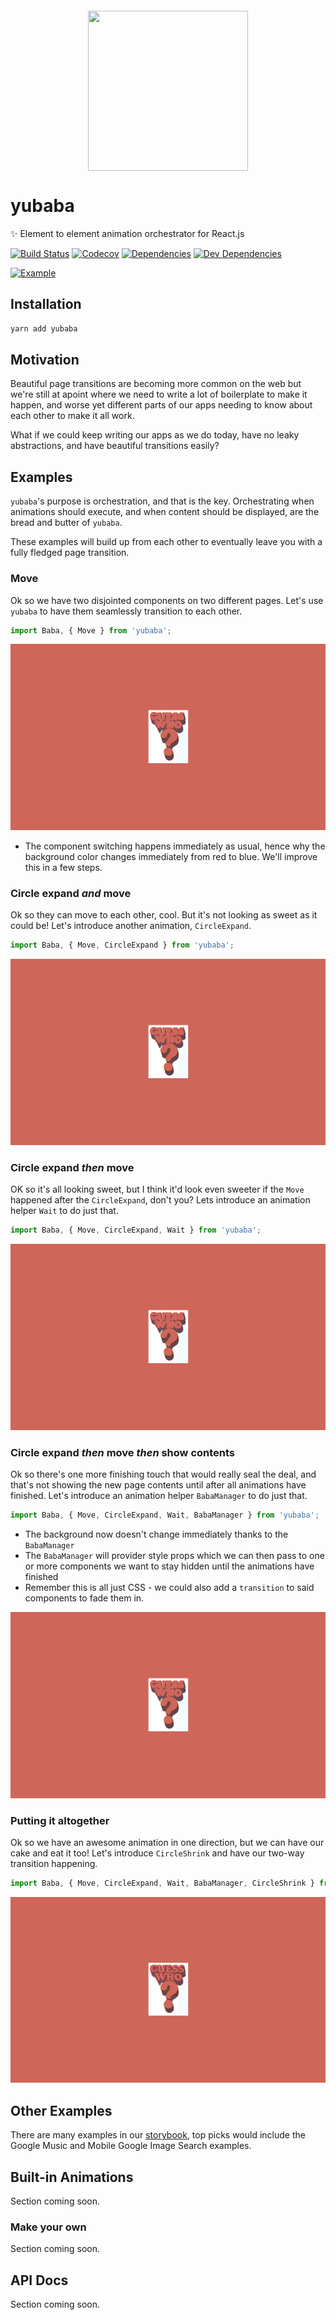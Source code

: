 <div align="center">
  <br /><br /><br /><br />
  <img src="https://github.com/madou/yubaba/blob/master/icon.png?raw=true" width="256px" height="256px" align="center" />
</div>

# yubaba

✨ Element to element animation orchestrator for React.js

[![Build Status](https://travis-ci.org/madou/yubaba.svg?branch=master)](https://travis-ci.org/madou/yubaba)
[![Codecov](https://codecov.io/gh/madou/yubaba/branch/v1/graph/badge.svg)](https://codecov.io/gh/madou/yubaba)
[![Dependencies](https://img.shields.io/david/madou/yubaba.svg?style=flat-squarer)](https://david-dm.org/madou/yubaba)
[![Dev Dependencies](https://david-dm.org/madou/yubaba/dev-status.svg)](https://david-dm.org/madou/yubaba?type=dev)

[![Example](./test/images/example-music.gif)](https://madou.github.io/yubaba/?selectedKind=Examples%2FGoogleMusic&selectedStory=move%20expand%20shrink%20wait&full=0&addons=0&stories=1&panelRight=0)

## Installation

```bash
yarn add yubaba
```

## Motivation

Beautiful page transitions are becoming more common on the web but we're still at apoint where we need to write a lot of boilerplate to make it happen,
and worse yet different parts of our apps needing to know about each other to make it all work.

What if we could keep writing our apps as we do today,
have no leaky abstractions,
and have beautiful transitions easily?

## Examples

`yubaba`'s purpose is orchestration,
and that is the key.
Orchestrating when animations should execute,
and when content should be displayed, are the bread and butter of `yubaba`.

These examples will build up from each other to eventually leave you with a fully fledged page transition.

### Move

Ok so we have two disjointed components on two different pages.
Let's use `yubaba` to have them seamlessly transition to each other.

```javascript
import Baba, { Move } from 'yubaba';
```

[![Example](./test/images/move.gif)](https://madou.github.io/yubaba)

* The component switching happens immediately as usual,
  hence why the background color changes immediately from red to blue.
  We'll improve this in a few steps.

### Circle expand _and_ move

Ok so they can move to each other, cool.
But it's not looking as sweet as it could be!
Let's introduce another animation, `CircleExpand`.

```javascript
import Baba, { Move, CircleExpand } from 'yubaba';
```

[![Example](./test/images/expand-and-move.gif)](https://madou.github.io/yubaba)

### Circle expand _then_ move

OK so it's all looking sweet,
but I think it'd look even sweeter if the `Move` happened after the `CircleExpand`,
don't you?
Lets introduce an animation helper `Wait` to do just that.

```javascript
import Baba, { Move, CircleExpand, Wait } from 'yubaba';
```

[![Example](./test/images/expand-then-move.gif)](https://madou.github.io/yubaba)

### Circle expand _then_ move _then_ show contents

Ok so there's one more finishing touch that would really seal the deal,
and that's not showing the new page contents until after all animations have finished.
Let's introduce an animation helper `BabaManager` to do just that.

```javascript
import Baba, { Move, CircleExpand, Wait, BabaManager } from 'yubaba';
```

* The background now doesn't change immediately thanks to the `BabaManager`
* The `BabaManager` will provider style props which we can then pass to one or more components
  we want to stay hidden until the animations have finished
* Remember this is all just CSS - we could also add a `transition` to said components to fade them in.

[![Example](./test/images/managed-expand-then-move.gif)](https://madou.github.io/yubaba)

### Putting it altogether

Ok so we have an awesome animation in one direction,
but we can have our cake and eat it too!
Let's introduce `CircleShrink` and have our two-way transition happening.

```javascript
import Baba, { Move, CircleExpand, Wait, BabaManager, CircleShrink } from 'yubaba';
```

[![Example](./test/images/altogether.gif)](https://madou.github.io/yubaba)

## Other Examples

There are many examples in our [storybook](https://madou.github.io/yubaba/?selectedKind=Examples%2FGoogleSearch&selectedStory=search%20bar&full=0&addons=0&stories=1&panelRight=0), top picks would include the Google Music and Mobile Google Image Search examples.

## Built-in Animations

Section coming soon.

### Make your own

Section coming soon.

## API Docs

Section coming soon.
